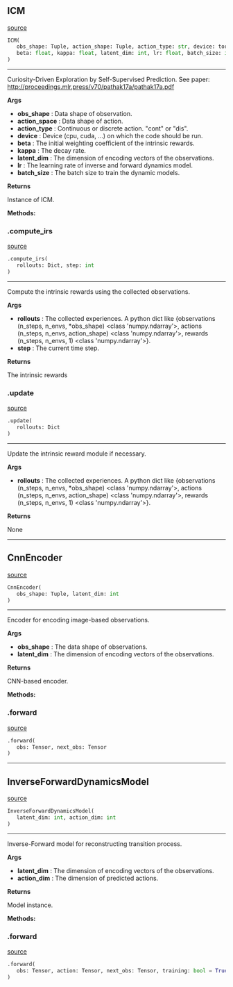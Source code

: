 #


## ICM
[source](https://github.com/RLE-Foundation/Hsuanwu/blob/main/hsuanwu/xplore/reward/icm.py/#L103)
```python 
ICM(
   obs_shape: Tuple, action_shape: Tuple, action_type: str, device: torch.device,
   beta: float, kappa: float, latent_dim: int, lr: float, batch_size: int
)
```


---
Curiosity-Driven Exploration by Self-Supervised Prediction.
See paper: http://proceedings.mlr.press/v70/pathak17a/pathak17a.pdf


**Args**

* **obs_shape**  : Data shape of observation.
* **action_space**  : Data shape of action.
* **action_type**  : Continuous or discrete action. "cont" or "dis".
* **device**  : Device (cpu, cuda, ...) on which the code should be run.
* **beta**  : The initial weighting coefficient of the intrinsic rewards.
* **kappa**  : The decay rate.
* **latent_dim**  : The dimension of encoding vectors of the observations.
* **lr**  : The learning rate of inverse and forward dynamics model.
* **batch_size**  : The batch size to train the dynamic models.


**Returns**

Instance of ICM.


**Methods:**


### .compute_irs
[source](https://github.com/RLE-Foundation/Hsuanwu/blob/main/hsuanwu/xplore/reward/icm.py/#L186)
```python
.compute_irs(
   rollouts: Dict, step: int
)
```

---
Compute the intrinsic rewards using the collected observations.


**Args**

* **rollouts**  : The collected experiences. A python dict like 
    {observations (n_steps, n_envs, *obs_shape) <class 'numpy.ndarray'>,
    actions (n_steps, n_envs, action_shape) <class 'numpy.ndarray'>,
    rewards (n_steps, n_envs, 1) <class 'numpy.ndarray'>}.
* **step**  : The current time step.


**Returns**

The intrinsic rewards

### .update
[source](https://github.com/RLE-Foundation/Hsuanwu/blob/main/hsuanwu/xplore/reward/icm.py/#L231)
```python
.update(
   rollouts: Dict
)
```

---
Update the intrinsic reward module if necessary.


**Args**

* **rollouts**  : The collected experiences. A python dict like 
    {observations (n_steps, n_envs, *obs_shape) <class 'numpy.ndarray'>,
    actions (n_steps, n_envs, action_shape) <class 'numpy.ndarray'>,
    rewards (n_steps, n_envs, 1) <class 'numpy.ndarray'>}.


**Returns**

None

----


## CnnEncoder
[source](https://github.com/RLE-Foundation/Hsuanwu/blob/main/hsuanwu/xplore/reward/icm.py/#L12)
```python 
CnnEncoder(
   obs_shape: Tuple, latent_dim: int
)
```


---
Encoder for encoding image-based observations.


**Args**

* **obs_shape**  : The data shape of observations.
* **latent_dim**  : The dimension of encoding vectors of the observations.


**Returns**

CNN-based encoder.


**Methods:**


### .forward
[source](https://github.com/RLE-Foundation/Hsuanwu/blob/main/hsuanwu/xplore/reward/icm.py/#L44)
```python
.forward(
   obs: Tensor, next_obs: Tensor
)
```


----


## InverseForwardDynamicsModel
[source](https://github.com/RLE-Foundation/Hsuanwu/blob/main/hsuanwu/xplore/reward/icm.py/#L59)
```python 
InverseForwardDynamicsModel(
   latent_dim: int, action_dim: int
)
```


---
Inverse-Forward model for reconstructing transition process.


**Args**

* **latent_dim**  : The dimension of encoding vectors of the observations.
* **action_dim**  : The dimension of predicted actions.


**Returns**

Model instance.


**Methods:**


### .forward
[source](https://github.com/RLE-Foundation/Hsuanwu/blob/main/hsuanwu/xplore/reward/icm.py/#L84)
```python
.forward(
   obs: Tensor, action: Tensor, next_obs: Tensor, training: bool = True
)
```

